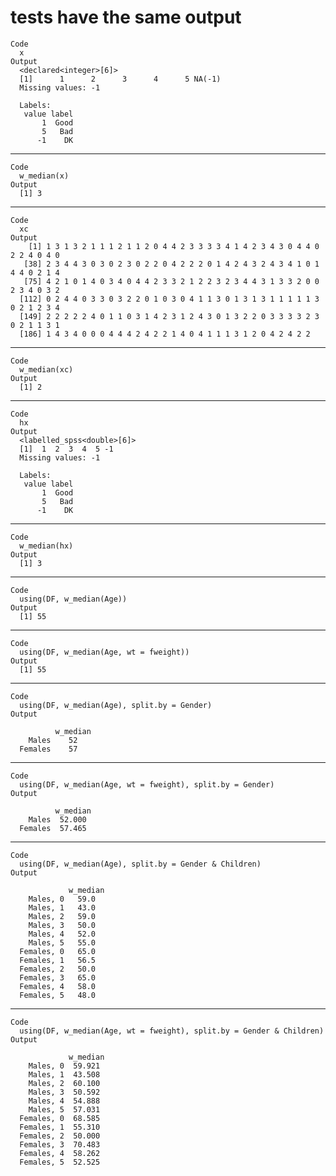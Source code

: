 # tests have the same output

    Code
      x
    Output
      <declared<integer>[6]>
      [1]      1      2      3      4      5 NA(-1)
      Missing values: -1
      
      Labels:
       value label
           1  Good
           5   Bad
          -1    DK

---

    Code
      w_median(x)
    Output
      [1] 3

---

    Code
      xc
    Output
        [1] 1 3 1 3 2 1 1 1 2 1 1 2 0 4 4 2 3 3 3 3 4 1 4 2 3 4 3 0 4 4 0 2 2 4 0 4 0
       [38] 2 3 4 4 3 0 3 0 2 3 0 2 2 0 4 2 2 2 0 1 4 2 4 3 2 4 3 4 1 0 1 4 4 0 2 1 4
       [75] 4 2 1 0 1 4 0 3 4 0 4 4 2 3 3 2 1 2 2 3 2 3 4 4 3 1 3 3 2 0 0 2 3 4 0 3 2
      [112] 0 2 4 4 0 3 3 0 3 2 2 0 1 0 3 0 4 1 1 3 0 1 3 1 3 1 1 1 1 1 3 0 2 1 2 3 4
      [149] 2 2 2 2 2 4 0 1 1 0 3 1 4 2 3 1 2 4 3 0 1 3 2 2 0 3 3 3 3 2 3 0 2 1 1 3 1
      [186] 1 4 3 4 0 0 0 4 4 4 2 4 2 2 1 4 0 4 1 1 1 3 1 2 0 4 2 4 2 2

---

    Code
      w_median(xc)
    Output
      [1] 2

---

    Code
      hx
    Output
      <labelled_spss<double>[6]>
      [1]  1  2  3  4  5 -1
      Missing values: -1
      
      Labels:
       value label
           1  Good
           5   Bad
          -1    DK

---

    Code
      w_median(hx)
    Output
      [1] 3

---

    Code
      using(DF, w_median(Age))
    Output
      [1] 55

---

    Code
      using(DF, w_median(Age, wt = fweight))
    Output
      [1] 55

---

    Code
      using(DF, w_median(Age), split.by = Gender)
    Output
      
              w_median
        Males    52   
      Females    57   
      

---

    Code
      using(DF, w_median(Age, wt = fweight), split.by = Gender)
    Output
      
              w_median
        Males  52.000 
      Females  57.465 
      

---

    Code
      using(DF, w_median(Age), split.by = Gender & Children)
    Output
      
                 w_median
        Males, 0   59.0  
        Males, 1   43.0  
        Males, 2   59.0  
        Males, 3   50.0  
        Males, 4   52.0  
        Males, 5   55.0  
      Females, 0   65.0  
      Females, 1   56.5  
      Females, 2   50.0  
      Females, 3   65.0  
      Females, 4   58.0  
      Females, 5   48.0  
      

---

    Code
      using(DF, w_median(Age, wt = fweight), split.by = Gender & Children)
    Output
      
                 w_median
        Males, 0  59.921 
        Males, 1  43.508 
        Males, 2  60.100 
        Males, 3  50.592 
        Males, 4  54.888 
        Males, 5  57.031 
      Females, 0  68.585 
      Females, 1  55.310 
      Females, 2  50.000 
      Females, 3  70.483 
      Females, 4  58.262 
      Females, 5  52.525 
      

